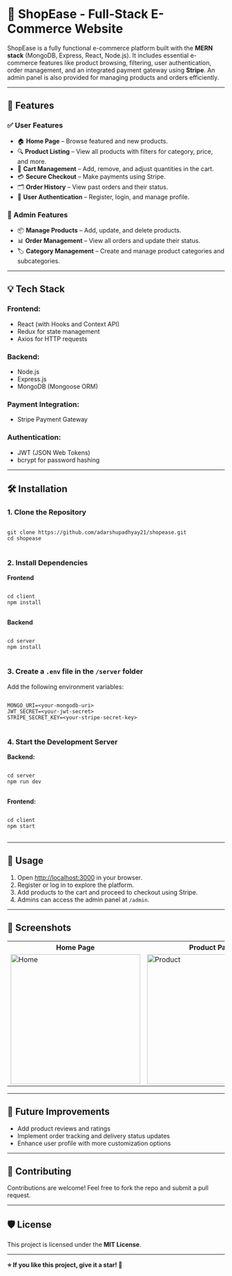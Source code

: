<h1>🛒 ShopEase - Full-Stack E-Commerce Website</h1>

<p>
    ShopEase is a fully functional e-commerce platform built with the <strong>MERN stack</strong> (MongoDB, Express, React, Node.js). 
    It includes essential e-commerce features like product browsing, filtering, user authentication, order management, and an integrated payment gateway using <strong>Stripe</strong>. 
    An admin panel is also provided for managing products and orders efficiently.
</p>

<hr>

<h2>🚀 Features</h2>

<h3>✅ User Features</h3>
<ul>
    <li>🏠 <strong>Home Page</strong> – Browse featured and new products.</li>
    <li>🔍 <strong>Product Listing</strong> – View all products with filters for category, price, and more.</li>
    <li>🛒 <strong>Cart Management</strong> – Add, remove, and adjust quantities in the cart.</li>
    <li>💳 <strong>Secure Checkout</strong> – Make payments using Stripe.</li>
    <li>🗂 <strong>Order History</strong> – View past orders and their status.</li>
    <li>🔐 <strong>User Authentication</strong> – Register, login, and manage profile.</li>
</ul>

<h3>🔑 Admin Features</h3>
<ul>
    <li>📦 <strong>Manage Products</strong> – Add, update, and delete products.</li>
    <li>📊 <strong>Order Management</strong> – View all orders and update their status.</li>
    <li>🏷 <strong>Category Management</strong> – Create and manage product categories and subcategories.</li>
</ul>

<hr>

<h2>💡 Tech Stack</h2>

<h3>Frontend:</h3>
<ul>
    <li>React (with Hooks and Context API)</li>
    <li>Redux for state management</li>
    <li>Axios for HTTP requests</li>
</ul>

<h3>Backend:</h3>
<ul>
    <li>Node.js</li>
    <li>Express.js</li>
    <li>MongoDB (Mongoose ORM)</li>
</ul>

<h3>Payment Integration:</h3>
<ul>
    <li>Stripe Payment Gateway</li>
</ul>

<h3>Authentication:</h3>
<ul>
    <li>JWT (JSON Web Tokens)</li>
    <li>bcrypt for password hashing</li>
</ul>

<hr>

<h2>🛠 Installation</h2>

<h3>1. Clone the Repository</h3>
<pre>
<code>
git clone https://github.com/adarshupadhyay21/shopease.git
cd shopease
</code>
</pre>

<h3>2. Install Dependencies</h3>

<strong>Frontend</strong>
<pre>
<code>
cd client
npm install
</code>
</pre>

<strong>Backend</strong>
<pre>
<code>
cd server
npm install
</code>
</pre>

<h3>3. Create a <code>.env</code> file in the <code>/server</code> folder</h3>
<p>Add the following environment variables:</p>
<pre>
<code>
MONGO_URI=&lt;your-mongodb-uri&gt;
JWT_SECRET=&lt;your-jwt-secret&gt;
STRIPE_SECRET_KEY=&lt;your-stripe-secret-key&gt;
</code>
</pre>

<h3>4. Start the Development Server</h3>

<strong>Backend:</strong>
<pre>
<code>
cd server
npm run dev
</code>
</pre>

<strong>Frontend:</strong>
<pre>
<code>
cd client
npm start
</code>
</pre>

<hr>

<h2>🚦 Usage</h2>
<ol>
    <li>Open <a href="http://localhost:3000" target="_blank">http://localhost:3000</a> in your browser.</li>
    <li>Register or log in to explore the platform.</li>
    <li>Add products to the cart and proceed to checkout using Stripe.</li>
    <li>Admins can access the admin panel at <code>/admin</code>.</li>
</ol>

<hr>

<h2>📸 Screenshots</h2>
<table>
    <tr>
        <th>Home Page</th>
        <th>Product Page</th>
        <th>Admin Panel</th>
    </tr>
    <tr>
        <td><img src="./screenshots/home.png" alt="Home" width="300"></td>
        <td><img src="./screenshots/product.png" alt="Product" width="300"></td>
        <td><img src="./screenshots/admin.png" alt="Admin" width="300"></td>
    </tr>
</table>

<hr>

<h2>🚀 Future Improvements</h2>
<ul>
    <li>Add product reviews and ratings</li>
    <li>Implement order tracking and delivery status updates</li>
    <li>Enhance user profile with more customization options</li>
</ul>

<hr>

<h2>🤝 Contributing</h2>
<p>
    Contributions are welcome! Feel free to fork the repo and submit a pull request.
</p>

<hr>

<h2>🛡 License</h2>
<p>
    This project is licensed under the <strong>MIT License</strong>.
</p>

<hr>

<p><strong>⭐ If you like this project, give it a star! 🌟</strong></p>
